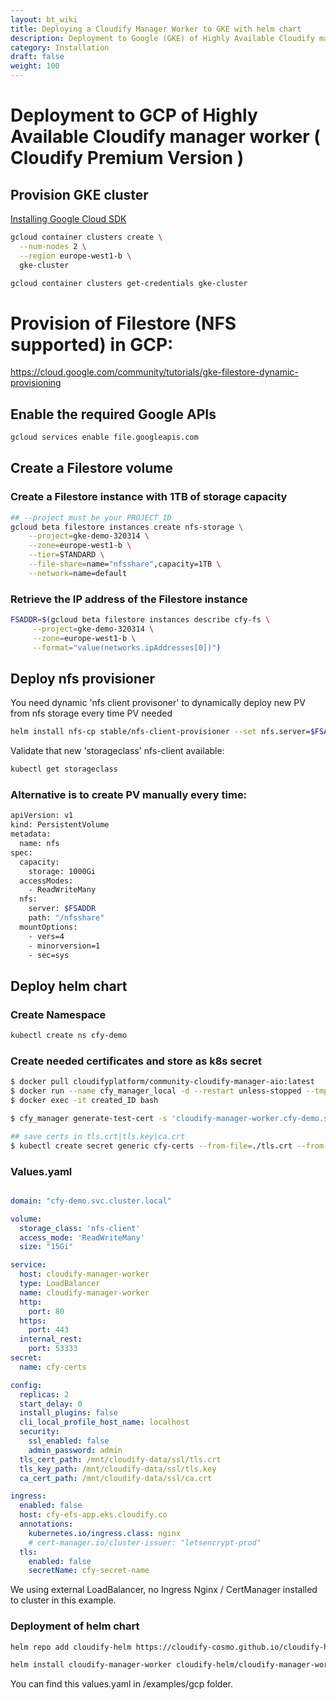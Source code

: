 ```yaml
---
layout: bt_wiki
title: Deploying a Cloudify Manager Worker to GKE with helm chart
description: Deployment to Google (GKE) of Highly Available Cloudify manager worker using the helm chart.
category: Installation
draft: false
weight: 100
---
```

# Deployment to GCP of Highly Available Cloudify manager worker ( Cloudify Premium Version )

## Provision GKE cluster

[Installing Google Cloud SDK](https://cloud.google.com/sdk/docs/install)

```bash
gcloud container clusters create \
  --num-nodes 2 \
  --region europe-west1-b \
  gke-cluster

gcloud container clusters get-credentials gke-cluster
```

# Provision of Filestore (NFS supported) in GCP:

https://cloud.google.com/community/tutorials/gke-filestore-dynamic-provisioning

## Enable the required Google APIs

```bash
gcloud services enable file.googleapis.com
```

## Create a Filestore volume

### Create a Filestore instance with 1TB of storage capacity

```bash
## --project must be your PROJECT_ID
gcloud beta filestore instances create nfs-storage \
    --project=gke-demo-320314 \
    --zone=europe-west1-b \
    --tier=STANDARD \
    --file-share=name="nfsshare",capacity=1TB \
    --network=name=default
```

### Retrieve the IP address of the Filestore instance

```bash
FSADDR=$(gcloud beta filestore instances describe cfy-fs \
     --project=gke-demo-320314 \
     --zone=europe-west1-b \
     --format="value(networks.ipAddresses[0])")
```

## Deploy nfs provisioner
You need dynamic 'nfs client provisoner' to dynamically deploy new PV from nfs storage every time PV needed

```bash
helm install nfs-cp stable/nfs-client-provisioner --set nfs.server=$FSADDR --set nfs.path=/nfsshare
```

Validate that new 'storageclass' nfs-client available:

```bash
kubectl get storageclass
```


### Alternative is to create PV manually every time:

```bash
apiVersion: v1
kind: PersistentVolume
metadata:
  name: nfs
spec:
  capacity:
    storage: 1000Gi
  accessModes:
    - ReadWriteMany
  nfs:
    server: $FSADDR
    path: "/nfsshare"
  mountOptions:
    - vers=4
    - minorversion=1
    - sec=sys
```

## Deploy helm chart

### Create Namespace
```bash
kubectl create ns cfy-demo
```

### Create needed certificates and store as k8s secret
```bash
$ docker pull cloudifyplatform/community-cloudify-manager-aio:latest
$ docker run --name cfy_manager_local -d --restart unless-stopped --tmpfs /run --tmpfs /run/lock -p 8000:8000 cloudifyplatform/community-cloudify-manager-aio
$ docker exec -it created_ID bash

$ cfy_manager generate-test-cert -s 'cloudify-manager-worker.cfy-demo.svc.cluster.local,rabbitmq.cfy-demo.svc.cluster.local,postgres-postgresql.cfy-demo.svc.cluster.local'

## save certs in tls.crt|tls.key|ca.crt
$ kubectl create secret generic cfy-certs --from-file=./tls.crt --from-file=./tls.key --from-file=./ca.crt

```

### Values.yaml

```yaml

domain: "cfy-demo.svc.cluster.local"

volume:
  storage_class: 'nfs-client'
  access_mode: 'ReadWriteMany'
  size: "15Gi"

service:
  host: cloudify-manager-worker
  type: LoadBalancer
  name: cloudify-manager-worker
  http:
    port: 80
  https:
    port: 443
  internal_rest:
    port: 53333
secret:
  name: cfy-certs

config:
  replicas: 2
  start_delay: 0
  install_plugins: false
  cli_local_profile_host_name: localhost
  security:
    ssl_enabled: false
    admin_password: admin
  tls_cert_path: /mnt/cloudify-data/ssl/tls.crt
  tls_key_path: /mnt/cloudify-data/ssl/tls.key
  ca_cert_path: /mnt/cloudify-data/ssl/ca.crt

ingress:
  enabled: false
  host: cfy-efs-app.eks.cloudify.co
  annotations:
    kubernetes.io/ingress.class: nginx
    # cert-manager.io/cluster-issuer: "letsencrypt-prod"
  tls:
    enabled: false
    secretName: cfy-secret-name
```

We using external LoadBalancer, no Ingress Nginx / CertManager installed to cluster in this example.

### Deployment of helm chart

```bash
helm repo add cloudify-helm https://cloudify-cosmo.github.io/cloudify-helm

helm install cloudify-manager-worker cloudify-helm/cloudify-manager-worker -f values.yaml
```

You can find this values.yaml in /examples/gcp folder. 


